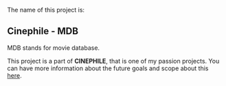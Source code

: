 The name of this project is:
## Cinephile - MDB

MDB stands for movie database.

This project is a part of **CINEPHILE**, that is one of my passion projects. You can have more information about the future goals and scope about this [here](https://github.com/Murdock9803/CinePhile-PC?tab=readme-ov-file#project-title).
